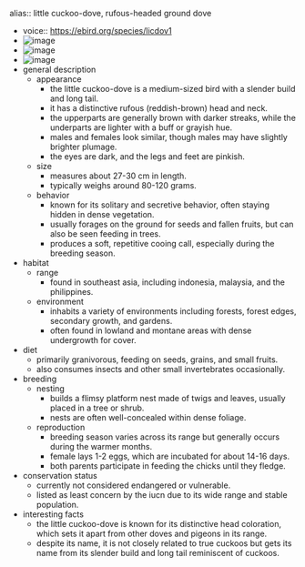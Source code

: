 alias:: little cuckoo-dove, rufous-headed ground dove

- voice:: https://ebird.org/species/licdov1
- ![image](https://ipfs.io/ipfs/QmTGcvCfSi7YqrcYt3cMmLKDDszVUEwkJ4qFAyeK1BnktD)
- ![image](https://ipfs.io/ipfs/QmTKvJERG4DJxf6vb5nmW6jEoc9gnD9YSQ1wEUjsxv6Dyx)
- ![image](https://ipfs.io/ipfs/QmXUmN2KoTpUFTxEztp5j7hFgYSSuXy5PSG68eUHBJHN6A)
- general description
	- appearance
		- the little cuckoo-dove is a medium-sized bird with a slender build and long tail.
		- it has a distinctive rufous (reddish-brown) head and neck.
		- the upperparts are generally brown with darker streaks, while the underparts are lighter with a buff or grayish hue.
		- males and females look similar, though males may have slightly brighter plumage.
		- the eyes are dark, and the legs and feet are pinkish.
	- size
		- measures about 27-30 cm in length.
		- typically weighs around 80-120 grams.
	- behavior
		- known for its solitary and secretive behavior, often staying hidden in dense vegetation.
		- usually forages on the ground for seeds and fallen fruits, but can also be seen feeding in trees.
		- produces a soft, repetitive cooing call, especially during the breeding season.
- habitat
	- range
		- found in southeast asia, including indonesia, malaysia, and the philippines.
	- environment
		- inhabits a variety of environments including forests, forest edges, secondary growth, and gardens.
		- often found in lowland and montane areas with dense undergrowth for cover.
- diet
	- primarily granivorous, feeding on seeds, grains, and small fruits.
	- also consumes insects and other small invertebrates occasionally.
- breeding
	- nesting
		- builds a flimsy platform nest made of twigs and leaves, usually placed in a tree or shrub.
		- nests are often well-concealed within dense foliage.
	- reproduction
		- breeding season varies across its range but generally occurs during the warmer months.
		- female lays 1-2 eggs, which are incubated for about 14-16 days.
		- both parents participate in feeding the chicks until they fledge.
- conservation status
	- currently not considered endangered or vulnerable.
	- listed as least concern by the iucn due to its wide range and stable population.
- interesting facts
	- the little cuckoo-dove is known for its distinctive head coloration, which sets it apart from other doves and pigeons in its range.
	- despite its name, it is not closely related to true cuckoos but gets its name from its slender build and long tail reminiscent of cuckoos.
